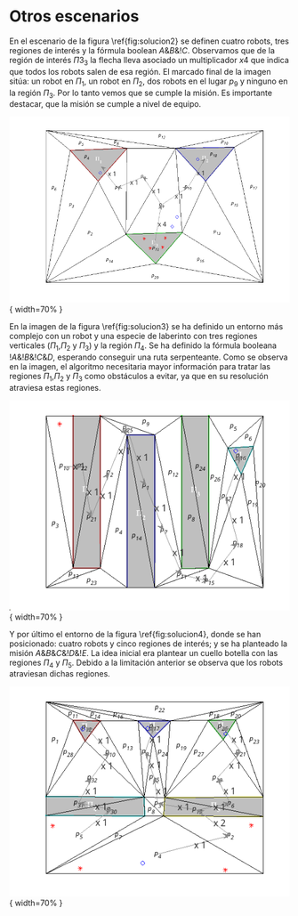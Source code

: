 # Otros escenarios

En el escenario  de la figura \ref{fig:solucion2} se definen cuatro robots, tres regiones de interés y la fórmula boolean $A\&B\&!C$. Observamos que de la región de interés $\Pi3_3$ la flecha lleva asociado un multiplicador $x4$ que indica que todos los robots salen de esa región. El marcado final de la imagen sitúa: un robot en $\Pi_1$, un robot en $\Pi_2$, dos robots en el lugar $p_9$ y ninguno en la región $\Pi_3$. Por lo tanto vemos que se cumple la misión. Es importante destacar, que la misión se cumple a nivel de equipo.

![Solución de entorno de ejemplo 2 \label{fig:solucion2}](../images/result2.png){ width=70% }

En la imagen de la figura \ref{fig:solucion3} se ha definido un entorno más complejo con un robot y una especie de laberinto con tres regiones verticales ($\Pi_1$,$\Pi_2$ y $\Pi_3$) y la región $\Pi_4$. Se ha definido la fórmula booleana $!A\&!B\&!C\&D$, esperando conseguir una ruta serpenteante. Como se observa en la imagen, el algoritmo necesitaria mayor información para tratar las regiones $\Pi_1$,$\Pi_2$ y $\Pi_3$ como obstáculos a evitar, ya que en su resolución atraviesa estas regiones.

![Solución de entorno de ejemplo 3 \label{fig:solucion3}](../images/result3.png){ width=70% }

Y por último el entorno de la figura \ref{fig:solucion4}, donde se han posicionado: cuatro robots y cinco regiones de interés; y se ha planteado la misión $A\&B\&C\&!D\&!E$. La idea inicial era plantear un cuello botella con las regiones $\Pi_4$ y $\Pi_5$. Debido a la limitación anterior se observa que los robots atraviesan dichas regiones.

![Solución de entorno de ejemplo 4 \label{fig:solucion4}](../images/result4.png){ width=70% }
